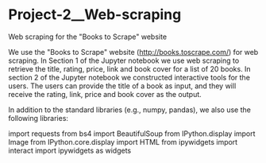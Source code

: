 # Project-2__Web-scraping
Web scraping for the "Books to Scrape" website

We use the "Books to Scrape" website (http://books.toscrape.com/) for web scraping. In Section 1 of the Jupyter notebook we use web scraping to retrieve the title, rating, price, link and book cover for a list of 20 books. In section 2 of the Jupyter notebook we constructed interactive tools for the users. The users can provide the title of a book as input, and they will receive the rating, link, price and book cover as the output. 

In addition to the standard libraries (e.g., numpy, pandas), we also use the following libraries: 

import requests
from bs4 import BeautifulSoup
from IPython.display import Image
from IPython.core.display import HTML 
from ipywidgets import interact
import ipywidgets as widgets
